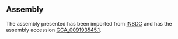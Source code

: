 
Assembly
--------

The assembly presented has been imported from 
[INSDC](http://www.insdc.org) and has the assembly accession
[GCA\_009193545.1](http://www.ebi.ac.uk/ena/data/view/GCA_009193545.1).

